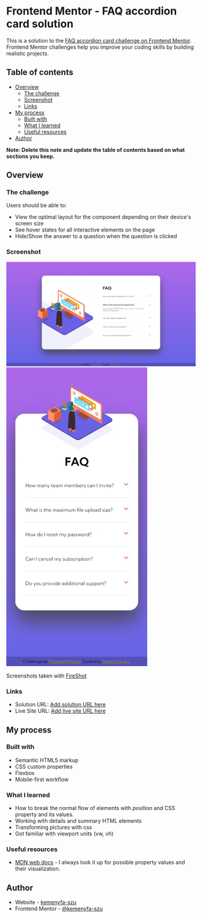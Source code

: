# Frontend Mentor - FAQ accordion card solution

This is a solution to the [FAQ accordion card challenge on Frontend Mentor](https://www.frontendmentor.io/challenges/faq-accordion-card-XlyjD0Oam). Frontend Mentor challenges help you improve your coding skills by building realistic projects.

## Table of contents

- [Overview](#overview)
  - [The challenge](#the-challenge)
  - [Screenshot](#screenshot)
  - [Links](#links)
- [My process](#my-process)
  - [Built with](#built-with)
  - [What I learned](#what-i-learned)
  - [Useful resources](#useful-resources)
- [Author](#author)

**Note: Delete this note and update the table of contents based on what sections you keep.**

## Overview

### The challenge

Users should be able to:

- View the optimal layout for the component depending on their device's screen size
- See hover states for all interactive elements on the page
- Hide/Show the answer to a question when the question is clicked

### Screenshot

![Desktop](./screenshots/solution-desktop.jpg)
![Mobile](./screenshots/solution-mobile.jpg)

Screenshots taken with [FireShot](https://getfireshot.com/)

### Links

- Solution URL: [Add solution URL here](https://your-solution-url.com)
- Live Site URL: [Add live site URL here](https://your-live-site-url.com)

## My process

### Built with

- Semantic HTML5 markup
- CSS custom properties
- Flexbox
- Mobile-first workflow

### What I learned

- How to break the normal flow of elements with _position_ and CSS property and its values.
- Working with details and summary HTML elements
- Transforming pictures with css
- Got familiar with viewport units (vw, vh)

### Useful resources

- [MDN web docs](https://developer.mozilla.org/en-US/docs/Web/CSS/) - I always look it up for possible property values and their visualization.

## Author

- Website - [kemenyfa-szu](https://kemenyfa-szu.github.io/)
- Frontend Mentor - [@kemenyfa-szu](https://www.frontendmentor.io/profile/kemenyfa-szu)
